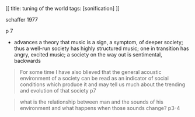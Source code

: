 [[
title: tuning of the world
tags: [sonification]
]]

schaffer 1977

p 7

- advances a theory that music is a sign, a symptom, of deeper society; thus a well-run society has highly structured music; one in transition has angry, excited music; a society on the way out is sentimental, backwards

> For some time I have also blieved that the general acoustic environment of a society can be read as an indicator of social conditions which produce it and may tell us much about the trending and evolution of that society  p7


> what is the relationship between man and the sounds of his environment and what happens when those sounds change? p3-4
